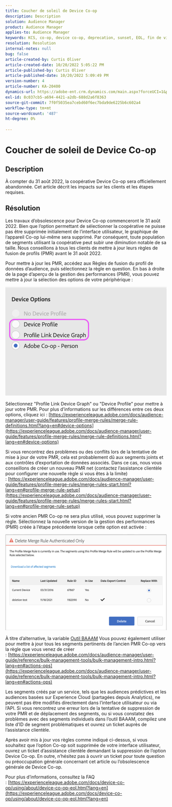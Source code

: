 ```yaml
---
title: Coucher de soleil de Device Co-op
description: Description
solution: Audience Manager
product: Audience Manager
applies-to: Audience Manager
keywords: KCS, co-op, device co-op, deprecation, sunset, EOL, fin de vie, PMR, règle de fusion de profils, regroupement de périphériques, profil de périphérique
resolution: Resolution
internal-notes: null
bug: false
article-created-by: Curtis Oliver
article-created-date: 10/20/2022 5:05:22 PM
article-published-by: Curtis Oliver
article-published-date: 10/20/2022 5:09:49 PM
version-number: 4
article-number: KA-20400
dynamics-url: https://adobe-ent.crm.dynamics.com/main.aspx?forceUCI=1&pagetype=entityrecord&etn=knowledgearticle&id=d066325f-9950-ed11-bba2-0022480868ff
exl-id: 8c037cb5-a694-4421-a2db-688d2a6f8363
source-git-commit: 7f0f5035ea7cebd60f6ec7bda9de6225b6c602a4
workflow-type: tm+mt
source-wordcount: '487'
ht-degree: 0%

---
```


# Coucher de soleil de Device Co-op

## Description

À compter du 31 août 2022, la coopérative Device Co-op sera officiellement abandonnée. Cet article décrit les impacts sur les clients et les étapes requises. 

## Résolution


Les travaux d’obsolescence pour Device Co-op commenceront le 31 août 2022. Bien que l’option permettant de sélectionner la coopérative ne puisse pas être supprimée initialement de l’interface utilisateur, le graphique de l’appareil Co-op lui-même sera supprimé. Par conséquent, toute population de segments utilisant la coopérative peut subir une diminution notable de sa taille. Nous conseillons à tous les clients de mettre à jour leurs règles de fusion de profils (PMR) avant le 31 août 2022.

Pour mettre à jour les PMR, accédez aux Règles de fusion du profil de données d’audience, puis sélectionnez la règle en question. En bas à droite de la page d’aperçu de la gestion des performances (PMR), vous pouvez mettre à jour la sélection des options de votre périphérique :

![](assets/29cf3d52-d61f-ed11-b83e-0022480868ff.png)

Sélectionnez &quot;Profile Link Device Graph&quot; ou &quot;Device Profile&quot; pour mettre à jour votre PMR. Pour plus d’informations sur les différences entre ces deux options, cliquez ici : [https://experienceleague.adobe.com/docs/audience-manager/user-guide/features/profile-merge-rules/merge-rule-definitions.html?lang=en#device-options](https://experienceleague.adobe.com/docs/audience-manager/user-guide/features/profile-merge-rules/merge-rule-definitions.html?lang=en#device-options)

Si vous rencontrez des problèmes ou des conflits lors de la tentative de mise à jour de votre PMR, cela est probablement dû aux segments joints et aux contrôles d’exportation de données associés. Dans ce cas, nous vous conseillons de créer un nouveau PMR net (contactez l’assistance clientèle pour configurer une nouvelle règle si vous êtes à la limite) : [https://experienceleague.adobe.com/docs/audience-manager/user-guide/features/profile-merge-rules/merge-rules-start.html?lang=en#profile-merge-rule-setup](https://experienceleague.adobe.com/docs/audience-manager/user-guide/features/profile-merge-rules/merge-rules-start.html?lang=en#profile-merge-rule-setup)

Si votre ancien PMR Co-op ne sera plus utilisé, vous pouvez supprimer la règle. Sélectionnez la nouvelle version de la gestion des performances (PMR) créée à l’étape précédente lorsque cette option est activée :

![](assets/82d7968f-9950-ed11-bba2-0022480868ff.png)

À titre d’alternative, la variable [Outil BAAAM](https://experienceleague.adobe.com/docs/audience-manager/user-guide/reference/bulk-management-tools/bulk-management-intro.html?lang=en) Vous pouvez également utiliser pour mettre à jour tous les segments pertinents de l’ancien PMR Co-op vers la règle que vous venez de créer : [https://experienceleague.adobe.com/docs/audience-manager/user-guide/reference/bulk-management-tools/bulk-management-intro.html?lang=en#actions-ops](https://experienceleague.adobe.com/docs/audience-manager/user-guide/reference/bulk-management-tools/bulk-management-intro.html?lang=en#actions-ops)

Les segments créés par un service, tels que les audiences prédictives et les audiences basées sur Experience Cloud (partagées depuis Analytics), ne peuvent pas être modifiés directement dans l’interface utilisateur ou via l’API. Si vous rencontrez une erreur lors de la tentative de suppression de votre PMR et de déplacement des segments, ou si vous constatez des problèmes avec des segments individuels dans l’outil BAAAM, compilez une liste d’ID de segment problématiques et ouvrez un ticket auprès de l’assistance clientèle. 

Après avoir mis à jour vos règles comme indiqué ci-dessus, si vous souhaitez que l’option Co-op soit supprimée de votre interface utilisateur, ouvrez un ticket d’assistance clientèle demandant la suppression de l’option Device Co-op. En outre, n’hésitez pas à ouvrir un ticket pour toute question ou préoccupation générale concernant cet article ou l’obsolescence générale de Device Co-op.

Pour plus d’informations, consultez la FAQ : [https://experienceleague.adobe.com/docs/device-co-op/using/about/device-co-op-eol.html?lang=en](https://experienceleague.adobe.com/docs/device-co-op/using/about/device-co-op-eol.html?lang=en)
